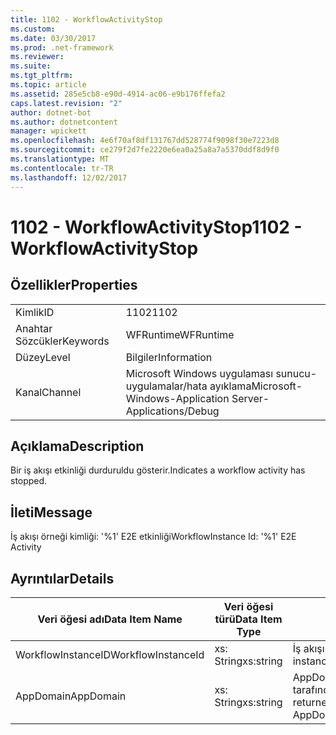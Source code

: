 ```yaml
---
title: 1102 - WorkflowActivityStop
ms.custom: 
ms.date: 03/30/2017
ms.prod: .net-framework
ms.reviewer: 
ms.suite: 
ms.tgt_pltfrm: 
ms.topic: article
ms.assetid: 285e5cb8-e90d-4914-ac06-e9b176ffefa2
caps.latest.revision: "2"
author: dotnet-bot
ms.author: dotnetcontent
manager: wpickett
ms.openlocfilehash: 4e6f70af8df131767dd528774f9098f30e7223d8
ms.sourcegitcommit: ce279f2d7fe2220e6ea0a25a8a7a5370ddf8d9f0
ms.translationtype: MT
ms.contentlocale: tr-TR
ms.lasthandoff: 12/02/2017
---
```

# <a name="1102---workflowactivitystop"></a><span data-ttu-id="ffe51-102">1102 - WorkflowActivityStop</span><span class="sxs-lookup"><span data-stu-id="ffe51-102">1102 - WorkflowActivityStop</span></span>
## <a name="properties"></a><span data-ttu-id="ffe51-103">Özellikler</span><span class="sxs-lookup"><span data-stu-id="ffe51-103">Properties</span></span>  
  
|||  
|-|-|  
|<span data-ttu-id="ffe51-104">Kimlik</span><span class="sxs-lookup"><span data-stu-id="ffe51-104">ID</span></span>|<span data-ttu-id="ffe51-105">1102</span><span class="sxs-lookup"><span data-stu-id="ffe51-105">1102</span></span>|  
|<span data-ttu-id="ffe51-106">Anahtar Sözcükler</span><span class="sxs-lookup"><span data-stu-id="ffe51-106">Keywords</span></span>|<span data-ttu-id="ffe51-107">WFRuntime</span><span class="sxs-lookup"><span data-stu-id="ffe51-107">WFRuntime</span></span>|  
|<span data-ttu-id="ffe51-108">Düzey</span><span class="sxs-lookup"><span data-stu-id="ffe51-108">Level</span></span>|<span data-ttu-id="ffe51-109">Bilgiler</span><span class="sxs-lookup"><span data-stu-id="ffe51-109">Information</span></span>|  
|<span data-ttu-id="ffe51-110">Kanal</span><span class="sxs-lookup"><span data-stu-id="ffe51-110">Channel</span></span>|<span data-ttu-id="ffe51-111">Microsoft Windows uygulaması sunucu-uygulamalar/hata ayıklama</span><span class="sxs-lookup"><span data-stu-id="ffe51-111">Microsoft-Windows-Application Server-Applications/Debug</span></span>|  
  
## <a name="description"></a><span data-ttu-id="ffe51-112">Açıklama</span><span class="sxs-lookup"><span data-stu-id="ffe51-112">Description</span></span>  
 <span data-ttu-id="ffe51-113">Bir iş akışı etkinliği durduruldu gösterir.</span><span class="sxs-lookup"><span data-stu-id="ffe51-113">Indicates a workflow activity has stopped.</span></span>  
  
## <a name="message"></a><span data-ttu-id="ffe51-114">İleti</span><span class="sxs-lookup"><span data-stu-id="ffe51-114">Message</span></span>  
 <span data-ttu-id="ffe51-115">İş akışı örneği kimliği: '%1' E2E etkinliği</span><span class="sxs-lookup"><span data-stu-id="ffe51-115">WorkflowInstance Id: '%1' E2E Activity</span></span>  
  
## <a name="details"></a><span data-ttu-id="ffe51-116">Ayrıntılar</span><span class="sxs-lookup"><span data-stu-id="ffe51-116">Details</span></span>  
  
|<span data-ttu-id="ffe51-117">Veri öğesi adı</span><span class="sxs-lookup"><span data-stu-id="ffe51-117">Data Item Name</span></span>|<span data-ttu-id="ffe51-118">Veri öğesi türü</span><span class="sxs-lookup"><span data-stu-id="ffe51-118">Data Item Type</span></span>|<span data-ttu-id="ffe51-119">Açıklama</span><span class="sxs-lookup"><span data-stu-id="ffe51-119">Description</span></span>|  
|--------------------|--------------------|-----------------|  
|<span data-ttu-id="ffe51-120">WorkflowInstanceID</span><span class="sxs-lookup"><span data-stu-id="ffe51-120">WorkflowInstanceId</span></span>|<span data-ttu-id="ffe51-121">xs: String</span><span class="sxs-lookup"><span data-stu-id="ffe51-121">xs:string</span></span>|<span data-ttu-id="ffe51-122">İş akışı örneği kimliği.</span><span class="sxs-lookup"><span data-stu-id="ffe51-122">The workflow instance id.</span></span>|  
|<span data-ttu-id="ffe51-123">AppDomain</span><span class="sxs-lookup"><span data-stu-id="ffe51-123">AppDomain</span></span>|<span data-ttu-id="ffe51-124">xs: String</span><span class="sxs-lookup"><span data-stu-id="ffe51-124">xs:string</span></span>|<span data-ttu-id="ffe51-125">AppDomain.CurrentDomain.FriendlyName tarafından döndürülen dize.</span><span class="sxs-lookup"><span data-stu-id="ffe51-125">The string returned by AppDomain.CurrentDomain.FriendlyName.</span></span>|
